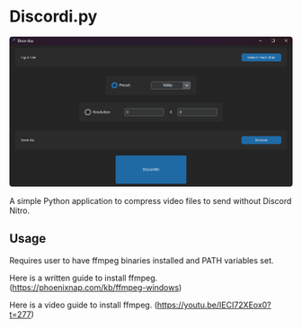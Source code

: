 # Discordi.py
![Discordipy](./Discordipy.png)

A simple Python application to compress video files to send without Discord Nitro.

## Usage

Requires user to have ffmpeg binaries installed and PATH variables set.

Here is a written guide to install ffmpeg. (https://phoenixnap.com/kb/ffmpeg-windows)

Here is a video guide to install ffmpeg. (https://youtu.be/IECI72XEox0?t=277)